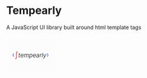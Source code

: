 # Tempearly
A JavaScript UI library built around html template tags

![Tempearly Logo](./tempearly-banner.png)
